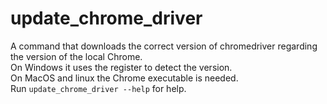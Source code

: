 # update_chrome_driver
A command that downloads the correct version of chromedriver regarding the version of the local Chrome.  
On Windows it uses the register to detect the version.  
On MacOS and linux the Chrome executable is needed.  
Run `update_chrome_driver --help` for help.

